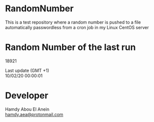 # RandomNumber    
This is a test repository where a random number is pushed to a file automatically passwordless from a cron job in my Linux CentOS server    
# Random Number of the last run   
18921
      
Last update (GMT +1)    
10/02/20 00:00:01
# Developer    
Hamdy Abou El Anein   
hamdy.aea@protonmail.com
